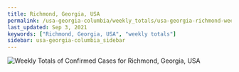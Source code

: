 ```yaml
---
title: Richmond, Georgia, USA
permalink: /usa-georgia-columbia/weekly_totals/usa-georgia-richmond-weekly_totals.html
last_updated: Sep 3, 2021
keywords: ["Richmond, Georgia, USA", "weekly totals"]
sidebar: usa-georgia-columbia_sidebar
---
```


![Weekly Totals of Confirmed Cases for Richmond, Georgia, USA](/covid_tracker/images/graphs/usa-georgia-richmond-weekly_totals_graph.png)
